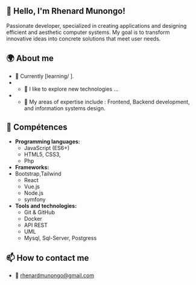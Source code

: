 ## 👋 Hello, I'm Rhenard Munongo!

Passionate developer, specialized in creating applications and designing efficient and aesthetic computer systems. My goal is to transform innovative ideas into concrete solutions that meet user needs.

## 🌍 About me
- 🔭 Currently [learning/ ].
- - 🌱 I like to explore new technologies ...
- - 💼 My areas of expertise include : Frontend, Backend development, and information systems design.  

## 🔧 Compétences  
- **Programming languages:**  
  - JavaScript (ES6+)  
  - HTML5, CSS3,
  - Php
- **Frameworks:**
- Bootstrap,Tailwind
  - React  
  - Vue.js  
  - Node.js
  - symfony
- **Tools and technologies:**  
  - Git & GitHub  
  - Docker  
  - API REST
  - UML
  - Mysql, Sql-Server, Postgress

## 📫 How to contact me
- 📧 rhenardmunongo@gmail.com

<!--- 🌐 [LinkedIn](URL_de_ton_LinkedIn)
<!--- 📝 [Mon Blog / Portfolio](URL_de_ton_portfolio)  -->




<!--## 🎉 Follow me

 



<!--
**rhenardM/rhenardM** is a ✨ _special_ ✨ repository because its `README.md` (this file) appears on your GitHub profile.

Here are some ideas to get you started:

- 🔭 I’m currently working on ...
- 🌱 I’m currently learning ...
- 👯 I’m looking to collaborate on ...
- 🤔 I’m looking for help with ...
- 💬 Ask me about ...
- 📫 How to reach me: ...
- 😄 Pronouns: ...
- ⚡ Fun fact: ...
-->

